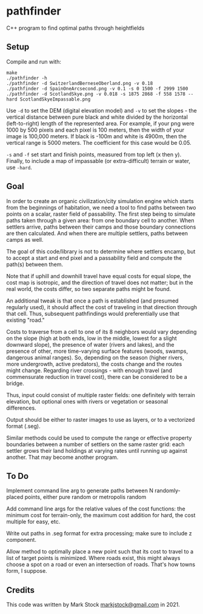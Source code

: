 # pathfinder
C++ program to find optimal paths through heightfields

## Setup
Compile and run with:

    make
    ./pathfinder -h
    ./pathfinder -d SwitzerlandBerneseOberland.png -v 0.18
    ./pathfinder -d SpainOneArcsecond.png -v 0.1 -s 0 1500 -f 2999 1500
    ./pathfinder -d ScotlandSkye.png -v 0.018 -s 1875 2868 -f 558 1578 --hard ScotlandSkyeImpassable.png

Use `-d` to set the DEM (digital elevation model) and `-v` to set the slopes - the vertical distance between pure black and white divided by the horizontal (left-to-right) length of the represented area. For example, if your png were 1000 by 500 pixels and each pixel is 100 meters, then the width of your image is 100,000 meters. If black is -100m and white is 4900m, then the vertical range is 5000 meters. The coefficient for this case would be 0.05.

`-s` and `-f` set start and finish points, measured from top left (x then y). Finally, to include a map of impassable (or extra-difficult) terrain or water, use `-hard`.

## Goal
In order to create an organic civilization/city simulation engine which starts from the beginnings of habitation, we need a tool to find paths between two points on a scalar, raster field of passability. The first step being to simulate paths taken through a given area: from one boundary cell to another. When settlers arrive, paths between their camps and those boundary connections are then calculated. And when there are multiple settlers, paths between camps as well.

The goal of this code/library is not to determine where settlers encamp, but to accept a start and end pixel and a passability field and compute the path(s) between them.

Note that if uphill and downhill travel have equal costs for equal slope, the cost map is isotropic, and the direction of travel does not matter; but in the real world, the costs differ, so two separate paths might be found.

An additional tweak is that once a path is established (and presumed regularly used), it should affect the cost of traveling in that direction through that cell. Thus, subsequent pathfindings would preferentially use that existing "road."

Costs to traverse from a cell to one of its 8 neighbors would vary depending on the slope (high at both ends, low in the middle, lowest for a slight downward slope), the presence of water (rivers and lakes), and the presence of other, more time-varying surface features (woods, swamps, dangerous animal ranges). So, depending on the season (higher rivers, more undergrowth, active predators), the costs change and the routes might change. Regarding river crossings - with enough travel (and commensurate reduction in travel cost), there can be considered to be a bridge.

Thus, input could consist of multiple raster fields: one definitely with terrain elevation, but optional ones with rivers or vegetation or seasonal differences.

Output should be either to raster images to use as layers, or to a vectorized format (.seg).

Similar methods could be used to compute the range or effective property boundaries between a number of settlers on the same raster grid: each settler grows their land holdings at varying rates until running up against another. That may become another program.

## To Do
Implement command line arg to generate paths between N randomly-placed points, either pure random or metropolis random

Add command line args for the relative values of the cost functions: the minimum cost for terrain-only, the maximum cost addition for hard, the cost multiple for easy, etc.

Write out paths in .seg format for extra processing; make sure to include z component.

Allow method to optimally place a new point such that its cost to travel to a list of target points is minimized. Where roads exist, this might always choose a spot on a road or even an intersection of roads. That's how towns form, I suppose.

## Credits
This code was written by Mark Stock <markjstock@gmail.com> in 2021.
